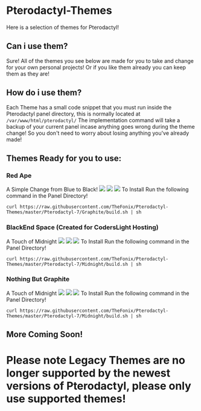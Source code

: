 # Pterodactyl-Themes
Here is a selection of themes for Pterodactyl!

## Can i use them?
Sure! All of the themes you see below are made for you to take and change for your own personal projects! Or if you like them already you can keep them as they are!

## How do i use them?
Each Theme has a small code snippet that you must run inside the Pterodactyl panel directory, this is normally located at `/var/www/html/pterodactyl/` The implementation command will take a backup of your current panel incase anything goes wrong during the theme change! So you don't need to worry about losing anything you've already made!

## Themes Ready for you to use:
### Red Ape
A Simple Change from Blue to Black!
![](https://raw.githubusercontent.com/TheFonix/Pterodactyl-Themes/master/Pterodactyl-7/Graphite/screenshots/1.png)
![](https://raw.githubusercontent.com/TheFonix/Pterodactyl-Themes/master/Pterodactyl-7/Graphite/screenshots/2.png)
![](https://raw.githubusercontent.com/TheFonix/Pterodactyl-Themes/master/Pterodactyl-7/Graphite/screenshots/3.png)
To Install Run the following command in the Panel Directory!
```
curl https://raw.githubusercontent.com/TheFonix/Pterodactyl-Themes/master/Pterodactyl-7/Graphite/build.sh | sh
```

### BlackEnd Space (Created for CodersLight Hosting)
A Touch of Midnight
![](https://raw.githubusercontent.com/TheFonix/Pterodactyl-Themes/master/Pterodactyl-7/Midnight/screenshots/1.png)
![](https://raw.githubusercontent.com/TheFonix/Pterodactyl-Themes/master/Pterodactyl-7/Midnight/screenshots/2.png)
![](https://raw.githubusercontent.com/TheFonix/Pterodactyl-Themes/master/Pterodactyl-7/Midnight/screenshots/3.png)
To Install Run the following command in the Panel Directory!
```
curl https://raw.githubusercontent.com/TheFonix/Pterodactyl-Themes/master/Pterodactyl-7/Midnight/build.sh | sh
```

### Nothing But Graphite
A Touch of Midnight
![](https://raw.githubusercontent.com/TheFonix/Pterodactyl-Themes/master/Pterodactyl-7/Midnight/screenshots/1.png)
![](https://raw.githubusercontent.com/TheFonix/Pterodactyl-Themes/master/Pterodactyl-7/Midnight/screenshots/2.png)
![](https://raw.githubusercontent.com/TheFonix/Pterodactyl-Themes/master/Pterodactyl-7/Midnight/screenshots/3.png)
To Install Run the following command in the Panel Directory!
```
curl https://raw.githubusercontent.com/TheFonix/Pterodactyl-Themes/master/Pterodactyl-7/Midnight/build.sh | sh
```
## More Coming Soon!

# Please note Legacy Themes are no longer supported by the newest versions of Pterodactyl, please only use supported themes!
